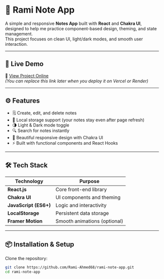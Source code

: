 # 📝 Rami Note App

A simple and responsive **Notes App** built with **React** and **Chakra UI**, designed to help me practice component-based design, theming, and state management.  
This project focuses on clean UI, light/dark modes, and smooth user interaction.

---

## 🚀 Live Demo
🔗 [View Project Online](#)  
_(You can replace this link later when you deploy it on Vercel or Render)_

---

## ⚙️ Features

- 🗒️ Create, edit, and delete notes  
- 💾 Local storage support (your notes stay even after page refresh)  
- 🌗 Light & Dark mode toggle  
- 🔍 Search for notes instantly  
- 🎨 Beautiful responsive design with Chakra UI  
- ⚡ Built with functional components and React Hooks  

---

## 🛠️ Tech Stack

| Technology | Purpose |
|-------------|----------|
| **React.js** | Core front-end library |
| **Chakra UI** | UI components and theming |
| **JavaScript (ES6+)** | Logic and interactivity |
| **LocalStorage** | Persistent data storage |
| **Framer Motion** | Smooth animations (optional) |

---

## 📦 Installation & Setup

Clone the repository:

```bash
git clone https://github.com/Rami-Ahmed68/rami-note-app.git
cd rami-note-app
